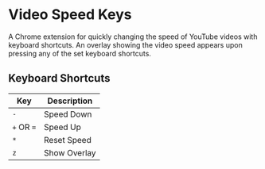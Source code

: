 # Video Speed Keys

A Chrome extension for quickly changing the speed of YouTube videos with keyboard shortcuts. An overlay showing the video speed appears upon pressing any of the set keyboard shortcuts.

## Keyboard Shortcuts

| Key        | Description  |
| ---------- | ------------ |
| `-`        | Speed Down   |
| `+` OR `=` | Speed Up     |
| `*`        | Reset Speed  |
| `z`        | Show Overlay |
